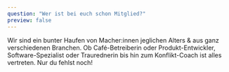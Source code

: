```yaml
---
question: "Wer ist bei euch schon Mitglied?"
preview: false
---
```


Wir sind ein bunter Haufen von Macher:innen jeglichen Alters & aus ganz verschiedenen Branchen. Ob Café-Betreiberin oder Produkt-Entwickler, Software-Spezialist oder Traurednerin bis hin zum Konflikt-Coach ist alles vertreten. Nur du fehlst noch!
